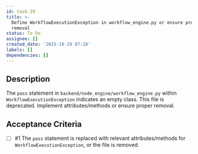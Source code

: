 ```yaml
---
id: task-29
title: >-
  Define WorkflowExecutionException in workflow_engine.py or ensure proper
  removal
status: To Do
assignee: []
created_date: '2025-10-29 07:28'
labels: []
dependencies: []
---
```


## Description

<!-- SECTION:DESCRIPTION:BEGIN -->
The `pass` statement in `backend/node_engine/workflow_engine.py` within `WorkflowExecutionException` indicates an empty class. This file is deprecated. Implement attributes/methods or ensure proper removal.
<!-- SECTION:DESCRIPTION:END -->

## Acceptance Criteria
<!-- AC:BEGIN -->
- [ ] #1 The `pass` statement is replaced with relevant attributes/methods for `WorkflowExecutionException`, or the file is removed.
<!-- AC:END -->
